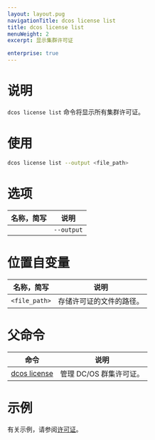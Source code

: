 ```yaml
---
layout: layout.pug
navigationTitle: dcos license list
title: dcos license list
menuWeight: 2
excerpt: 显示集群许可证

enterprise: true
---
```


# 说明
`dcos license list` 命令将显示所有集群许可证。

# 使用

```bash
dcos license list --output <file_path>
```

# 选项

| 名称，简写 | 说明 |
|---------|-------------|
| | `--output` | 将许可证存储在文件中。|


# 位置自变量

| 名称，简写 | 说明 |
|---------|-------------|
| `<file_path>` | 存储许可证的文件的路径。|


# 父命令

| 命令 | 说明 |
|---------|-------------|
| [dcos license](/mesosphere/dcos/cn/1.11/cli/command-reference/dcos-license/) | 管理 DC/OS 群集许可证。 |

# 示例
有关示例，请参阅[许可证](/mesosphere/dcos/cn/1.11/administering-clusters/licenses/)。
